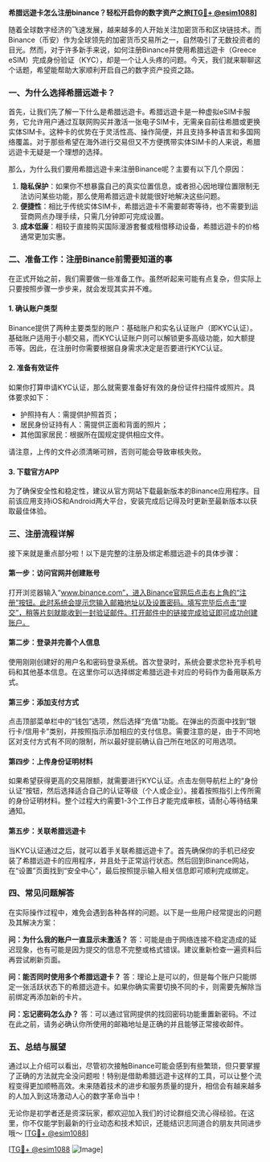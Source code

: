 **希腊远遊卡怎么注册binance？轻松开启你的数字资产之旅[[TG💪+ @esim1088](https://t.me/s/esim1088)]**

随着全球数字经济的飞速发展，越来越多的人开始关注加密货币和区块链技术。而Binance（币安）作为全球领先的加密货币交易所之一，自然吸引了无数投资者的目光。然而，对于许多新手来说，如何注册Binance并使用希腊远遊卡（Greece eSIM）完成身份验证（KYC），却是一个让人头疼的问题。今天，我们就来聊聊这个话题，希望能帮助大家顺利开启自己的数字资产投资之路。

### 一、为什么选择希腊远遊卡？

首先，让我们先了解一下什么是希腊远遊卡。希腊远遊卡是一种虚拟eSIM卡服务，它允许用户通过互联网购买并激活一张电子SIM卡，无需亲自前往希腊或更换实体SIM卡。这种卡的优势在于灵活性高、操作简便，并且支持多种语言和多国网络覆盖。对于那些希望在海外进行交易但又不方便携带实体SIM卡的人来说，希腊远遊卡无疑是一个理想的选择。

那么，为什么我们要用希腊远遊卡来注册Binance呢？主要有以下几个原因：

1. **隐私保护**：如果你不想暴露自己的真实位置信息，或者担心因地理位置限制无法访问某些功能，那么使用希腊远遊卡就能很好地解决这些问题。
2. **便捷性**：相比于传统实体SIM卡，希腊远遊卡不需要邮寄等待，也不需要到运营商网点办理手续，只需几分钟即可完成设置。
3. **成本低廉**：相较于直接购买国际漫游套餐或租借移动设备，希腊远遊卡的价格通常更加实惠。

### 二、准备工作：注册Binance前需要知道的事

在正式开始之前，我们需要做一些准备工作。虽然听起来可能有点复杂，但实际上只要按照步骤一步步来，就会发现其实并不难。

#### 1. 确认账户类型
Binance提供了两种主要类型的账户：基础账户和实名认证账户（即KYC认证）。基础账户适用于小额交易，而KYC认证账户则可以解锁更多高级功能，如大额提币等。因此，在注册时你需要根据自身需求决定是否要进行KYC认证。

#### 2. 准备有效证件
如果你打算申请KYC认证，那么就需要准备好有效的身份证件扫描件或照片。具体要求如下：
- 护照持有人：需提供护照首页；
- 居民身份证持有人：需提供正面和背面的照片；
- 其他国家居民：根据所在国规定提供相应文件。

请注意，上传的文件必须清晰可辨，否则可能会导致审核失败。

#### 3. 下载官方APP
为了确保安全性和稳定性，建议从官方网站下载最新版本的Binance应用程序。目前该应用支持iOS和Android两大平台，安装完成后记得及时更新至最新版本以获取最佳体验。

### 三、注册流程详解

接下来就是重点部分啦！以下是完整的注册及绑定希腊远遊卡的具体步骤：

#### 第一步：访问官网并创建账号
打开浏览器输入“www.binance.com”，进入Binance官网后点击右上角的“注册”按钮。此时系统会提示您输入邮箱地址以及设置密码。填写完毕后点击“提交”，稍等片刻就能收到一封验证邮件。打开邮件中的链接完成验证即可成功创建账户。

#### 第二步：登录并完善个人信息
使用刚刚创建好的用户名和密码登录系统。首次登录时，系统会要求您补充手机号码和其他基本信息。在这里你可以选择绑定希腊远遊卡对应的号码作为备用联系方式。

#### 第三步：添加支付方式
点击顶部菜单栏中的“钱包”选项，然后选择“充值”功能。在弹出的页面中找到“银行卡/信用卡”类别，并按照指示添加相应的支付信息。需要注意的是，由于不同地区对支付方式有不同的限制，所以最好提前确认自己所在地区的可用选项。

#### 第四步：上传身份证明材料
如果希望获得更高的交易限额，就需要进行KYC认证。点击左侧导航栏上的“身份认证”按钮，然后选择适合自己的认证等级（个人或企业）。接着按照指引上传所需的身份证明材料。整个过程大约需要1-3个工作日才能完成审核，请耐心等待结果通知。

#### 第五步：关联希腊远遊卡
当KYC认证通过之后，就可以着手关联希腊远遊卡了。首先确保你的手机已经安装了希腊远遊卡的应用程序，并且处于正常运行状态。然后回到Binance网站，在“设置”页面找到“安全中心”，最后按照提示输入相关信息即可顺利完成绑定。

### 四、常见问题解答

在实际操作过程中，难免会遇到各种各样的问题。以下是一些用户经常提出的问题及其解决方案：

**问：为什么我的账户一直显示未激活？**
答：可能是由于网络连接不稳定造成的延迟现象，也有可能是因为提交的信息不完整或格式错误。建议重新检查一遍资料后再尝试刷新页面。

**问：能否同时使用多个希腊远遊卡？**
答：理论上是可以的，但是每个账户只能绑定一张活跃状态下的希腊远遊卡。如果你确实需要切换不同的卡，则需要先解除当前绑定再添加新的卡片。

**问：忘记密码怎么办？**
答：可以通过官网提供的找回密码功能重置新密码。不过在此之前，请务必确认你所使用的邮箱地址是正确的并且能够正常接收邮件。

### 五、总结与展望

通过以上介绍可以看出，尽管初次接触Binance可能会感到有些繁琐，但只要掌握了正确的方法就完全没问题啦！特别是借助希腊远遊卡这样的工具，可以让整个流程变得更加顺畅高效。未来随着技术的进步和服务质量的提升，相信会有越来越多的人加入到这场激动人心的数字革命当中！

无论你是初学者还是资深玩家，都欢迎加入我们的讨论群组交流心得经验。在这里，你不仅能学到最新的行业动态和技术知识，还能结识志同道合的朋友共同进步哦～ [[TG💪+ @esim1088](https://t.me/s/esim1088)] 

[[TG💪+ @esim1088](https://t.me/s/esim1088) ![Image](https://i.postimg.cc/4NQfJmqS/Snipaste-2025-05-13-00-14-12.png)]